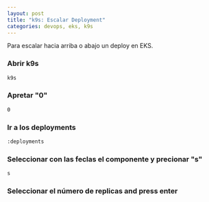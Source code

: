 ```yaml
---
layout: post
title: "k9s: Escalar Deployment"
categories: devops, eks, k9s
---
```


Para escalar hacia arriba o abajo un deploy en EKS.<!--more-->

### Abrir k9s

```bash
k9s
```

### Apretar "0"

```bash
0
```

### Ir a los deployments

```bash
:deployments
```

### Seleccionar con las feclas el componente y precionar "s"

```bash
s
```

### Seleccionar el número de replicas and press enter
